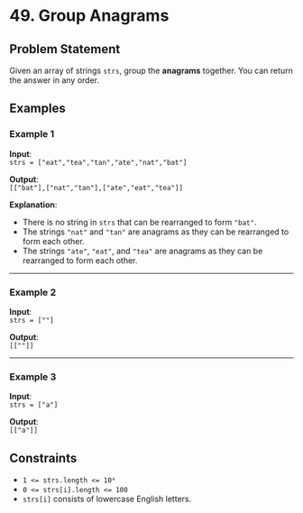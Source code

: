 # 49. Group Anagrams 

## Problem Statement
Given an array of strings `strs`, group the **anagrams** together. You can return the answer in any order.

## Examples

### Example 1
**Input**:  
`strs = ["eat","tea","tan","ate","nat","bat"]`

**Output**:  
`[["bat"],["nat","tan"],["ate","eat","tea"]]`

**Explanation**:  
- There is no string in `strs` that can be rearranged to form `"bat"`.  
- The strings `"nat"` and `"tan"` are anagrams as they can be rearranged to form each other.  
- The strings `"ate"`, `"eat"`, and `"tea"` are anagrams as they can be rearranged to form each other.

---

### Example 2
**Input**:  
`strs = [""]`

**Output**:  
`[[""]]`

---

### Example 3
**Input**:  
`strs = ["a"]`

**Output**:  
`[["a"]]`

## Constraints
- `1 <= strs.length <= 10⁴`
- `0 <= strs[i].length <= 100`
- `strs[i]` consists of lowercase English letters.
